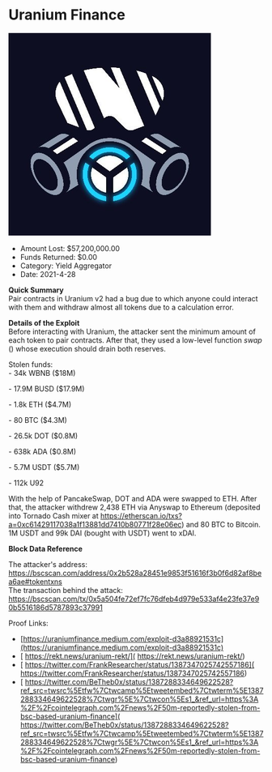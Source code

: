 # Uranium Finance
![Uranium Finance](/rektimages/Uranium-Finance-2.png)
- Amount Lost: $57,200,000.00
- Funds Returned: $0.00
- Category: Yield Aggregator
- Date: 2021-4-28

**Quick Summary**  
Pair contracts in Uranium v2 had a bug due to which anyone could interact with them and withdraw almost all tokens due to a calculation error.

  


 **Details of the Exploit**  
Before interacting with Uranium, the attacker sent the minimum amount of each token to pair contracts. After that, they used a low-level function _swap_ () whose execution should drain both reserves.  
  
Stolen funds:  
\- 34k WBNB ($18M)

\- 17.9M BUSD ($17.9M)

\- 1.8k ETH ($4.7M)

\- 80 BTC ($4.3M)

\- 26.5k DOT ($0.8M)

\- 638k ADA ($0.8M)

\- 5.7M USDT ($5.7M)

\- 112k U92  
  
With the help of PancakeSwap, DOT and ADA were swapped to ETH. After that, the attacker withdrew 2,438 ETH via Anyswap to Ethereum (deposited into Tornado Cash mixer at https://etherscan.io/txs?a=0xc61429117038a1f13881dd7410b80771f28e06ec) and 80 BTC to Bitcoin. 1M USDT and 99k DAI (bought with USDT) went to xDAI.

  


 **Block Data Reference**

The attacker's address:  
https://bscscan.com/address/0x2b528a28451e9853f51616f3b0f6d82af8bea6ae#tokentxns  
The transaction behind the attack:  
https://bscscan.com/tx/0x5a504fe72ef7fc76dfeb4d979e533af4e23fe37e90b5516186d5787893c37991


Proof Links:
- [https://uraniumfinance.medium.com/exploit-d3a88921531c](https://uraniumfinance.medium.com/exploit-d3a88921531c)
- [ https://rekt.news/uranium-rekt/]( https://rekt.news/uranium-rekt/)
- [ https://twitter.com/FrankResearcher/status/1387347025742557186]( https://twitter.com/FrankResearcher/status/1387347025742557186)
- [ https://twitter.com/BeTheb0x/status/1387288334649622528?ref_src=twsrc%5Etfw%7Ctwcamp%5Etweetembed%7Ctwterm%5E1387288334649622528%7Ctwgr%5E%7Ctwcon%5Es1_&ref_url=https%3A%2F%2Fcointelegraph.com%2Fnews%2F50m-reportedly-stolen-from-bsc-based-uranium-finance]( https://twitter.com/BeTheb0x/status/1387288334649622528?ref_src=twsrc%5Etfw%7Ctwcamp%5Etweetembed%7Ctwterm%5E1387288334649622528%7Ctwgr%5E%7Ctwcon%5Es1_&ref_url=https%3A%2F%2Fcointelegraph.com%2Fnews%2F50m-reportedly-stolen-from-bsc-based-uranium-finance)


